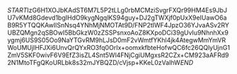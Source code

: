 $START$IzG6H1XOJbKAdST6M7L5P2tLLg0rbMCMziSvgrFXQr99HM4Es9JbJU7vKMd8Gdevd1bgIHdO9kygNgqlKS94guy+DJ2gTWXjf0pUxX9eIUawO6aB9R5YTQQKAwIlSnNsq4YNhMjNMOTAt9D/FNP2tIWF4JpzO36YJvaASv2RYUBZQMgn2qSBOwI5BbGkzW0zZSSPsnxoAoZ8KXpoDCi39gUvIu9NhnhXx9ygmj6US9S05Oo9NaYTGvRM9hLJsD0mF2vWmtfYKhl4jk4AtegwMmYmVRWoUMUjIHFJXi6UnvQrQYxRO3fq0OrIx+oomxkfbteHofwQC6fc26QQlyUjnG1ZmV5SKF0wivF6V9EfZ3isZL4Snt5Wl4FNjCgiUMgxsR2CZx+CM923aAFRd92N1MtoTFgQKoURLbk8s32mJYBQZD/cVjsp+KKeL0zVaIhW$END$